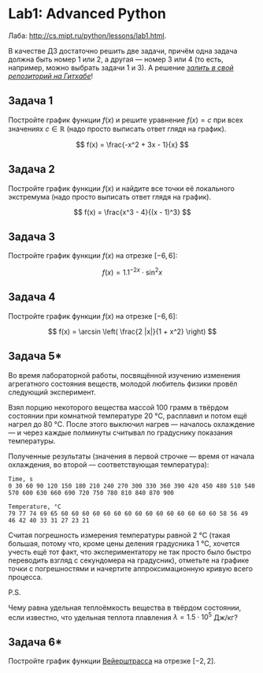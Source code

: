 # Lab1: Advanced Python

Лаба: http://cs.mipt.ru/python/lessons/lab1.html.

В качестве ДЗ достаточно решить две задачи, причём одна задача должна быть номер 1 или 2, а другая — номер 3 или 4 (то есть, например, можно выбрать задачи 1 и 3).
А решение [*залить в свой репозиторий на Гитхабе*](../docs/git-how-to)!


## Задача 1

Постройте график функции $f(x)$ и решите уравнение $f(x) = c$ при всех значениях $c \in \mathbb R$ (надо просто выписать ответ глядя на график).

$$
  f(x) = \frac{-x^2 + 3x - 1}{x}
$$


## Задача 2

Постройте график функции $f(x)$ и найдите все точки её локального экстремума (надо просто выписать ответ глядя на график).

$$
  f(x) = \frac{x^3 - 4}{(x - 1)^3}
$$


## Задача 3

Постройте график функции $f(x)$ на отрезке $[-6, 6]$:

$$
  f(x) = 1.1^{-2x} \cdot \sin^2 x
$$


## Задача 4

Постройте график функции $f(x)$ на отрезке $[-6, 6]$:

$$
  f(x) = \arcsin \left( \frac{2 |x|}{1 + x^2} \right)
$$


## Задача 5*

Во время лабораторной работы, посвящённой изучению изменения агрегатного состояния веществ, молодой любитель физики провёл следующий эксперимент.

Взял порцию некоторого вещества массой 100 грамм в твёрдом состоянии при комнатной температуре 20 °C, расплавил и потом ещё нагрел до 80 °C.
После этого выключил нагрев — началось охлаждение — и через каждые полминуты считывал по градуснику показания температуры.

Полученные результаты (значения в первой строчке — время от начала охлаждения, во второй — соответствующая температура):
```
Time, s
0 30 60 90 120 150 180 210 240 270 300 330 360 390 420 450 480 510 540 570 600 630 660 690 720 750 780 810 840 870 900

Temperature, °C
79 77 74 69 65 60 60 60 60 60 60 60 60 60 60 60 60 60 60 60 58 56 49 46 42 40 33 31 27 23 21
```

Считая погрешность измерения температуры равной 2 °C (такая большая, потому что, кроме цены деления градусника 1 °C, хочется учесть ещё тот факт, что экспериментатору не так просто было быстро переводить взгляд с секундомера на градусник), отметьте на графике точки с погрешностями и начертите аппроксимационную кривую всего процесса.

P.S.

Чему равна удельная теплоёмкость вещества в твёрдом состоянии, если известно, что удельная теплота плавления $\lambda = 1.5 \cdot 10^5$ Дж/кг?


## Задача 6*

Постройте график функции [Вейерштрасса](https://ru.wikipedia.org/wiki/%D0%A4%D1%83%D0%BD%D0%BA%D1%86%D0%B8%D1%8F_%D0%92%D0%B5%D0%B9%D0%B5%D1%80%D1%88%D1%82%D1%80%D0%B0%D1%81%D1%81%D0%B0) на отрезке $[−2, 2]$.

